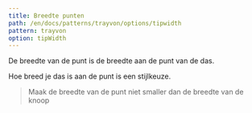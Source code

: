 ```yaml
---
title: Breedte punten
path: /en/docs/patterns/trayvon/options/tipwidth
pattern: trayvon
option: tipWidth
---
```


De breedte van de punt is de breedte aan de punt van de das.

Hoe breed je das is aan de punt is een stijlkeuze.

> Maak de breedte van de punt niet smaller dan de breedte van de knoop